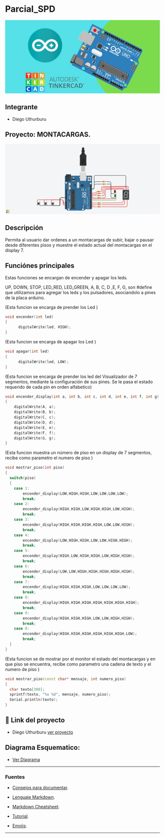 # Parcial_SPD
![Tinkercad](Parcial/Img/portada.jpg)


## Integrante
- Diego Uthurburu


## Proyecto: MONTACARGAS.
![Tinkercad](Parcial/Img/trabajo.png)


## Descripción
Permita al usuario dar ordenes a un montacargas de subir, bajar o pausar
desde diferentes pisos y muestre el estado actual del montacargas en el display 7.


## Funciónes principales
Estas funciones se encargan de encender y apagar los leds.

 UP, DOWN, STOP, LED_RED, LED_GREEN, A, B, C, D ,E, F, G,
 son #define que utilizamos para agregar los leds y los pulsadores, asociandolo a pines de la placa arduino.

(Esta funcion se encarga de prender los Led )

~~~ C++ (lenguaje en el que esta escrito)
void encender(int led)
{
	  digitalWrite(led, HIGH);
}
~~~
(Esta funcion se encarga de apagar los Led )

~~~ C++ (lenguaje en el que esta escrito)
void apagar(int led)
{
	  digitalWrite(led, LOW);
}
~~~

  (Esta funcion se encarga de prender los led del Visualizador de 7 segmentos, mediante la configuración de sus pines. Se le pasa el estado requerido de cada pin en orden alfabetico)
~~~ C++ (lenguaje en el que esta escrito)
void encender_display(int a, int b, int c, int d, int e, int f, int g)
{
	digitalWrite(A, a);
  	digitalWrite(B, b);
  	digitalWrite(C, c);
  	digitalWrite(D, d);
  	digitalWrite(E, e);
  	digitalWrite(F, f);
  	digitalWrite(G, g);
}
~~~

 (Esta funcion muestra un número de piso en un display de 7 segmentos, recibe como parametro el numero de piso )
~~~ C++ (lenguaje en el que esta escrito)
void mostrar_piso(int piso)
{
  switch(piso)
  {
 	case 1:
    	encender_display(LOW,HIGH,HIGH,LOW,LOW,LOW,LOW);
    	break;
    case 2:
    	encender_display(HIGH,HIGH,LOW,HIGH,HIGH,LOW,HIGH);
    	break;
    case 3:
    	encender_display(HIGH,HIGH,HIGH,HIGH,LOW,LOW,HIGH);
    	break;
    case 4:
    	encender_display(LOW,HIGH,HIGH,LOW,LOW,HIGH,HIGH);
    	break;
    case 5:
    	encender_display(HIGH,LOW,HIGH,HIGH,LOW,HIGH,HIGH);
    	break;
    case 6:
    	encender_display(LOW,LOW,HIGH,HIGH,HIGH,HIGH,HIGH);
    	break;
    case 7:
    	encender_display(HIGH,HIGH,HIGH,LOW,LOW,LOW,LOW);
    	break;
    case 8:
    	encender_display(HIGH,HIGH,HIGH,HIGH,HIGH,HIGH,HIGH);
    	break;
    case 9:
    	encender_display(HIGH,HIGH,HIGH,LOW,LOW,HIGH,HIGH);
    	break;
    case 0:
    	encender_display(HIGH,HIGH,HIGH,HIGH,HIGH,HIGH,LOW);
    	break;
  }
}
~~~

(Esta funcion se de mostrar por el monitor el estado del montacargas y en que piso se encuentra, recibe como parametro una cadena de texto y el numero de piso )

~~~ C++ (lenguaje en el que esta escrito)
void mostrar_piso(const char* mensaje, int numero_piso)
{
  char texto[300]; 
  sprintf(texto, "%s %d", mensaje, numero_piso);
  Serial.println(texto);
}
~~~


## :robot: Link del proyecto

- Diego Uthurburu [ver proyecto](https://www.tinkercad.com/things/kN8JOVuuRoA-parcial-1b-diego-uthurburu/editel?sharecode=AUNr4Hfr5Z8YR_P0749QUUNWtZO-4m-I-0xm1Qz1a5M)

## Diagrama Esquematico:
- [Ver Diagrama](Parcial/Img/esquema.pdf)
---
### Fuentes
- [Consejos para documentar](https://www.sohamkamani.com/how-to-write-good-documentation/#architecture-documentation).

- [Lenguaje Markdown](https://markdown.es/sintaxis-markdown/#linkauto).

- [Markdown Cheatsheet](https://github.com/adam-p/markdown-here/wiki/Markdown-Cheatsheet).

- [Tutorial](https://www.youtube.com/watch?v=oxaH9CFpeEE).

- [Emojis](https://gist.github.com/rxaviers/7360908).

---
